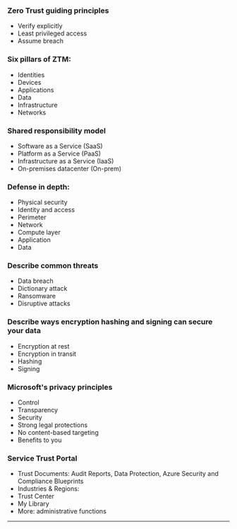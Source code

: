 ### Zero Trust guiding principles

- Verify explicitly
- Least privileged access
- Assume breach

### Six pillars of ZTM:

- Identities
- Devices
- Applications
- Data
- Infrastructure
- Networks

### Shared responsibility model

- Software as a Service (SaaS)
- Platform as a Service (PaaS)
- Infrastructure as a Service (IaaS)
- On-premises datacenter (On-prem)

### Defense in depth:

- Physical security
- Identity and access
- Perimeter
- Network
- Compute layer
- Application
- Data

### Describe common threats

- Data breach
- Dictionary attack
- Ransomware
- Disruptive attacks

### Describe ways encryption hashing and signing can secure your data

- Encryption at rest
- Encryption in transit
- Hashing
- Signing

### Microsoft's privacy principles

- Control
- Transparency
- Security
- Strong legal protections
- No content-based targeting
- Benefits to you

### Service Trust Portal

- Trust Documents: Audit Reports, Data Protection, Azure Security and Compliance Blueprints
- Industries & Regions:
- Trust Center
- My Library
- More: administrative functions

---
